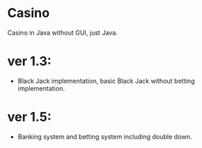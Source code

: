 # Casino
Casino in Java without GUI, just Java.

# ver 1.3:
- Black Jack implementation, basic Black Jack without betting implementation.
# ver 1.5:
- Banking system and betting system including double down.
